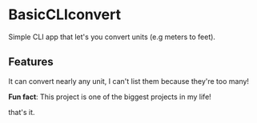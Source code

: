 # BasicCLIconvert
Simple CLI app that let's you convert units (e.g meters to feet).

## Features
It can convert nearly any unit, I can't list them because they're too many!

**Fun fact**: This project is one of the biggest projects in my life!

that's it.